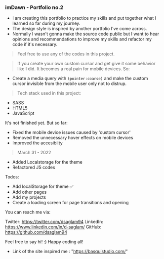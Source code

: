 ### imDawn - Portfolio no.2

- I am creating this portfolio to practice my skills and put together what I learned so far during my journey. 
- The design style is inspired by another portfolio I've come across.
- Normally I wasn't gonna make the source code public but I want to hear opinions and recommendations to improve my skills and refactor my code if it's necessary.

>Feel free to use any of the codes in this project.

> If you create your own custom cursor and get give it some behavior like I did. It becomes a real pain for mobile devices. So:
- Create a media query with `(pointer:coarse)` and make the custom cursor invisible from the mobile user only not to distrup.


>Tech stack used in this project:

- SASS 
- HTML5
- JavaScript 

It's not finished yet. But so far:

- Fixed the mobile device issues caused by 'custom cursor'
- Removed the unnecessary hover effects on mobile devices
- Improved the accesibilty

> March 31 - 2022 
- Added Localstorage for the theme
- Refactored JS codes


Todos:

- Add localStorage for theme ✅
- Add other pages
- Add my projects
- Create a loading screen for page transitions and opening

You can reach me via:

Twitter: https://twitter.com/dsaglam94
LinkedIn: https://www.linkedin.com/in/d-saglam/
GitHub: https://github.com/dsaglam94

Feel free to say hi! :)
Happy coding all!

- Link of the site inspired me : "https://basquistudio.com/"
